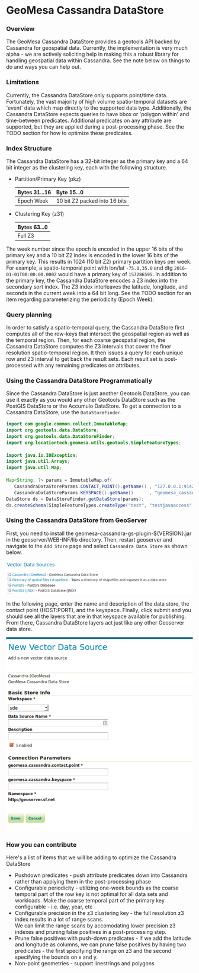 GeoMesa Cassandra DataStore
=====

### Overview
The GeoMesa Cassandra DataStore provides a geotools API backed by Cassandra for geospatial data.  Currently, the
implementation is very much alpha - we are actively soliciting help in making this a robust library for handling
geospatial data within Cassandra.  See the note below on things to do and ways you can help out.

### Limitations
Currently, the Cassandra DataStore only supports point/time data.  Fortunately, the vast majority of high volume 
spatio-temporal datasets are 'event' data which map directly to the supported data type.  Additionally, the Cassandra
DataStore expects queries to have bbox or 'polygon within' and time-between predicates.  Additional predicates on any 
attribute are supported, but they are applied during a post-processing phase.  See the TODO section for how to 
optimize these predicates.
 
### Index Structure
The Cassandra DataStore has a 32-bit integer as the primary key and a 64 bit integer as the clustering key, each with 
the following structure.

 * Partition/Primary Key (pkz)
 
    |Bytes 31...16|Byte 15...0|
    |-------------|-----------|
    |Epoch Week   |10 bit Z2 packed into 16 bits |
 
 * Clustering Key (z31)
 
    | Bytes 63...0    |
    |---------------- |
    |Full Z3          |

The week number since the epoch is encoded in the upper 16 bits of the primary key and a 10 bit Z2 index is encoded
in the lower 16 bits of the primary key.  This results in 1024 (10 bit Z2) primary partition keys per week.  For example,
a spatio-temporal point with lon/lat `-75.0,35.0` and dtg `2016-01-01T00:00:00.000Z` would have a primary key of 
`157286595`. In addition to the primary key, the Cassandra DataStore encodes a Z3 index into the secondary sort index.  The Z3 index interleaves the latitude, longitude, and seconds in the current week into a 64 bit long.  See the TODO section for an
item regarding parameterizing the periodicity (Epoch Week).

### Query planning
In order to satisfy a spatio-temporal query, the Cassandra DataStore first computes all of the row-keys that intersect
the geospatial region as well as the temporal region.  Then, for each coarse geospatial region, the Cassandra DataStore
computes the Z3 intervals that cover the finer resolution spatio-temporal region.  It then issues a query for each
unique row and Z3 interval to get back the result sets.  Each result set is post-processed with any remaining 
predicates on attributes.

### Using the Cassandra DataStore Programmatically
Since the Cassandra DataStore is just another Geotools DataStore, you can use it exactly as you would any other Geotools
DataStore such as the PostGIS DataStore or the Accumulo DataStore.  To get a connection to a Cassandra DataStore, use the ```DataStoreFinder```.

```java
import com.google.common.collect.ImmutableMap;
import org.geotools.data.DataStore;
import org.geotools.data.DataStoreFinder;
import org.locationtech.geomesa.utils.geotools.SimpleFeatureTypes;

import java.io.IOException;
import java.util.Arrays;
import java.util.Map;

Map<String, ?> params = ImmutableMap.of(
   CassandraDataStoreParams.CONTACT_POINT().getName() , "127.0.0.1:9142",
   CassandraDataStoreParams.KEYSPACE().getName()      , "geomesa_cassandra");
DataStore ds = DataStoreFinder.getDataStore(params);
ds.createSchema(SimpleFeatureTypes.createType("test", "testjavaaccess", "foo:Int,dtg:Date,*geom:Point:srid=4326"));
```
### Using the Cassandra DataStore from GeoServer
First, you need to install the geomesa-cassandra-gs-plugin-${VERSION}.jar in the geoserver/WEB-INF/lib directory.  Then, 
restart geoserver and navigate to the ```Add Store``` page and select ```Cassandra Data Store``` as shown below.

![Selecting a type of data store](docs/NewDataSource.png)

In the following page, enter the name and description of the data store, the contact point (HOST:PORT), and the keyspace.  Finally, click submit and you should see all the layers that are in that keyspace available for publishing.  From there, Cassandra DataStore layers act just like any other Geoserver data store.

![Entering Cassandra DataStore params](docs/NewCassandraDS.png)

### How you can contribute
Here's a list of items that we will be adding to optimize the Cassandra DataStore
  * Pushdown predicates - push attribute predicates down into Cassandra rather than applying them in the post-processing
    phase
  * Configurable periodicity - utilizing one-week bounds as the coarse temporal part of the row key is not optimal for 
    all data sets and workloads.  Make the coarse temporal part of the primary key configurable - i.e. day, year, etc
  * Configurable precision in the z3 clustering key - the full resolution z3 index results in a lot of range scans.  
    We can limit the range scans by accomodating lower precision z3 indexes and pruning false positives in a 
    post-processing step.
  * Prune false positives with push-down predicates - if we add the latitude and longitude as columns, we can prune 
    false positives by having two predicates - the first specifying the range on z3 and the second specifying the bounds on x and y.
  * Non-point geometries - support linestrings and polygons
